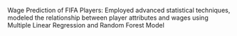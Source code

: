 Wage Prediction of FIFA Players: Employed advanced statistical techniques, modeled the relationship between player attributes and wages using Multiple Linear Regression and Random Forest Model
